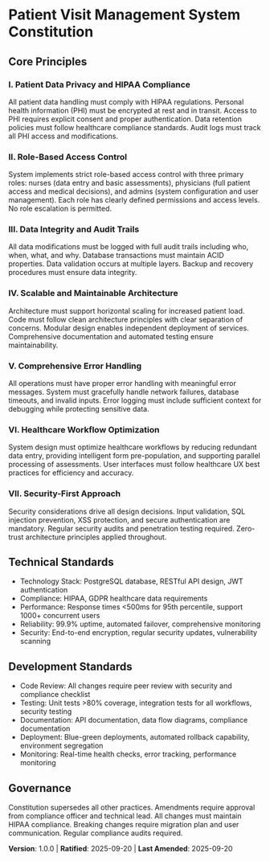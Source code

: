 <!--
Sync Impact Report - Constitution Update
Version change: N/A → 1.0.0
Modified principles: All 7 principles added (new constitution)
Added sections: Technical Standards, Development Standards
Removed sections: None
Templates requiring updates: plan-template.md (Constitution Check section needs healthcare-specific gates)
Follow-up TODOs: Update plan-template.md with healthcare compliance gates
-->

# Patient Visit Management System Constitution

## Core Principles

### I. Patient Data Privacy and HIPAA Compliance
All patient data handling must comply with HIPAA regulations. Personal health information (PHI) must be encrypted at rest and in transit. Access to PHI requires explicit consent and proper authentication. Data retention policies must follow healthcare compliance standards. Audit logs must track all PHI access and modifications.

### II. Role-Based Access Control
System implements strict role-based access control with three primary roles: nurses (data entry and basic assessments), physicians (full patient access and medical decisions), and admins (system configuration and user management). Each role has clearly defined permissions and access levels. No role escalation is permitted.

### III. Data Integrity and Audit Trails
All data modifications must be logged with full audit trails including who, when, what, and why. Database transactions must maintain ACID properties. Data validation occurs at multiple layers. Backup and recovery procedures must ensure data integrity.

### IV. Scalable and Maintainable Architecture
Architecture must support horizontal scaling for increased patient load. Code must follow clean architecture principles with clear separation of concerns. Modular design enables independent deployment of services. Comprehensive documentation and automated testing ensure maintainability.

### V. Comprehensive Error Handling
All operations must have proper error handling with meaningful error messages. System must gracefully handle network failures, database timeouts, and invalid inputs. Error logging must include sufficient context for debugging while protecting sensitive data.

### VI. Healthcare Workflow Optimization
System design must optimize healthcare workflows by reducing redundant data entry, providing intelligent form pre-population, and supporting parallel processing of assessments. User interfaces must follow healthcare UX best practices for efficiency and accuracy.

### VII. Security-First Approach
Security considerations drive all design decisions. Input validation, SQL injection prevention, XSS protection, and secure authentication are mandatory. Regular security audits and penetration testing required. Zero-trust architecture principles applied throughout.

## Technical Standards
- Technology Stack: PostgreSQL database, RESTful API design, JWT authentication
- Compliance: HIPAA, GDPR healthcare data requirements
- Performance: Response times <500ms for 95th percentile, support 1000+ concurrent users
- Reliability: 99.9% uptime, automated failover, comprehensive monitoring
- Security: End-to-end encryption, regular security updates, vulnerability scanning

## Development Standards
- Code Review: All changes require peer review with security and compliance checklist
- Testing: Unit tests >80% coverage, integration tests for all workflows, security testing
- Documentation: API documentation, data flow diagrams, compliance documentation
- Deployment: Blue-green deployments, automated rollback capability, environment segregation
- Monitoring: Real-time health checks, error tracking, performance monitoring

## Governance
Constitution supersedes all other practices. Amendments require approval from compliance officer and technical lead. All changes must maintain HIPAA compliance. Breaking changes require migration plan and user communication. Regular compliance audits required.

**Version**: 1.0.0 | **Ratified**: 2025-09-20 | **Last Amended**: 2025-09-20